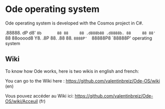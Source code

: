 # Ode operating system
Ode operating system is developed with the Cosmos project in C#.

<p align="center">

  .88888.        dP
 d8'   `8b       88
 88     88 .d888b88 .d8888b.
 88     88 88'  `88 88ooood8
 Y8.   .8P 88.  .88 88.
  `8888P'  `88888P8 `88888P' operating system

</p>

## Wiki
To know how Ode works, here is two wikis in english and french:

You can go to the Wiki here : https://github.com/valentinbreiz/Ode-OS/wiki (en)

Vous pouvez accéder au Wiki ici: https://github.com/valentinbreiz/Ode-OS/wiki/Acceuil (fr)
